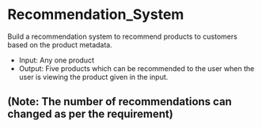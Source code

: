 # Recommendation_System
Build a recommendation system to recommend products to customers based on the product metadata. 
- Input: Any one product 
- Output: Five products which can be recommended to the user when the user is viewing the product given in the input.

## (Note: The number of recommendations can changed as per the requirement)
